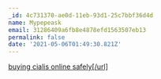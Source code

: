 ```yaml
---
_id: 4c731370-ae0d-11eb-93d1-25c7bbf36d4d
name: Mypepeask
email: 31286409a6fb8e4878efd1563507eb13
permalink: false
date: '2021-05-06T01:49:30.821Z'
---
```

<a href=https://ponlinecialisk.com/>buying cialis online safely[/url]
